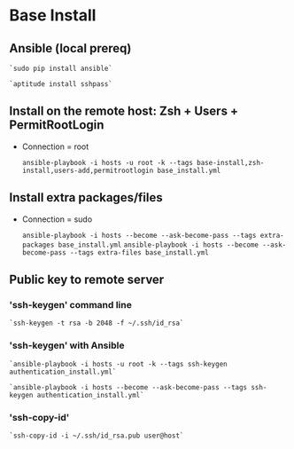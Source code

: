 Base Install
============


Ansible (local prereq)
----------------------

	`sudo pip install ansible`

	`aptitude install sshpass`


Install on the remote host: Zsh + Users + PermitRootLogin
---------------------------------------------------------
  - Connection = root

	`ansible-playbook -i hosts -u root -k --tags base-install,zsh-install,users-add,permitrootlogin base_install.yml`


Install extra packages/files
----------------------------
  - Connection = sudo

	`ansible-playbook -i hosts --become --ask-become-pass --tags extra-packages base_install.yml`
	`ansible-playbook -i hosts --become --ask-become-pass --tags extra-files base_install.yml`


Public key to remote server
---------------------------

### 'ssh-keygen' command line

	`ssh-keygen -t rsa -b 2048 -f ~/.ssh/id_rsa`


### 'ssh-keygen' with Ansible

	`ansible-playbook -i hosts -u root -k --tags ssh-keygen authentication_install.yml`

	`ansible-playbook -i hosts --become --ask-become-pass --tags ssh-keygen authentication_install.yml`


### 'ssh-copy-id'

	`ssh-copy-id -i ~/.ssh/id_rsa.pub user@host`
